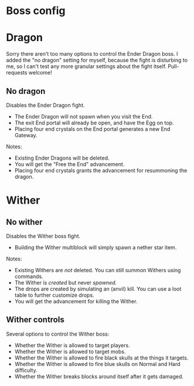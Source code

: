 # Boss config

# Dragon

Sorry there aren't too many options to control the Ender Dragon boss. I added the "no dragon" setting for myself, because the fight is disturbing to me, so I can't test any more granular settings about the fight itself. Pull-requests welcome!

## No dragon

Disables the Ender Dragon fight.

* The Ender Dragon will not spawn when you visit the End.
* The exit End portal will already be open, and have the Egg on top.
* Placing four end crystals on the End portal generates a new End Gateway.

Notes:

* Existing Ender Dragons will be deleted.
* You will get the "Free the End" advancement.
* Placing four end crystals grants the advancement for resummoning the dragon.

# Wither

## No wither

Disables the Wither boss fight.

* Building the Wither multiblock will simply spawn a nether star item.

Notes:

* Existing Withers are *not* deleted. You can still summon Withers using commands.
* The Wither is *created* but never *spawned*.
* The drops are created by simulating an (anvil) kill. You can use a loot table to further customize drops.
* You will get the advancement for killing the Wither.

## Wither controls

Several options to control the Wither boss:

* Whether the Wither is allowed to target players.
* Whether the Wither is allowed to target mobs.
* Whether the Wither is allowed to fire black skulls at the things it targets.
* Whether the Wither is allowed to fire blue skulls on Normal and Hard difficulty.
* Whether the Wither breaks blocks around itself after it gets damaged.